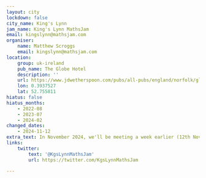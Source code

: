 ```yaml
---
layout: city
lockdown: false
city_name: King's Lynn
jam_name: King's Lynn MathsJam
email: kingslynn@mathsjam.com
organiser:
    name: Matthew Scroggs
    email: kingslynn@mathsjam.com
location:
    group: uk-ireland
    pub_name: The Globe Hotel
    description: ''
    url: https://www.jdwetherspoon.com/pubs/all-pubs/england/norfolk/globe-hotel-kings-lynn
    lon: 0.3937527
    lat: 52.755811
hiatus: false
hiatus_months:
    - 2022-08
    - 2023-07
    - 2024-02
changed_dates:
    - 2024-11-12
extra_text: In November 2024, we'll be meeting a week earlier (12th Nov) to coincide with <a href="https://mathsweekengland.co.uk/">Maths Week England</a>.
links:
    twitter:
        text: '@KgsLynnMathsJam'
        url: https://twitter.com/KgsLynnMathsJam

---
```


